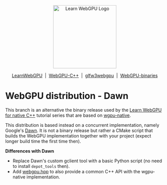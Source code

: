 <div align="center">
  <picture>
    <source media="(prefers-color-scheme: dark)" srcset="https://raw.githubusercontent.com/eliemichel/LearnWebGPU/main/images/webgpu-dark.svg">
    <source media="(prefers-color-scheme: light)" srcset="https://raw.githubusercontent.com/eliemichel/LearnWebGPU/main/images/webgpu-light.svg">
    <img alt="Learn WebGPU Logo" src="images/webgpu-dark.svg" width="200">
  </picture>

  <a href="https://github.com/eliemichel/LearnWebGPU">LearnWebGPU</a> &nbsp;|&nbsp; <a href="https://github.com/eliemichel/WebGPU-Cpp">WebGPU-C++</a> &nbsp;|&nbsp; <a href="https://github.com/eliemichel/glfw3webgpu">glfw3webgpu</a> &nbsp;|&nbsp; <a href="https://github.com/eliemichel/WebGPU-binaries">WebGPU-binaries</a>
</div>

WebGPU distribution - Dawn
==========================

This branch is an alternative the binary release used by the [Learn WebGPU for native C++](https://eliemichel.github.io/LearnWebGPU) tutorial series that are based on [wgpu-native](https://github.com/gfx-rs/wgpu-native).

This distribution is based instead on a concurrent implementation, namely Google's [Dawn](https://dawn.googlesource.com/dawn). It is not a binary release but rather a CMake script that builds the WebGPU implementation together with your project (expect longer build time the first time then).

**Differences with Dawn**

 - Replace Dawn's custom gclient tool with a basic Python script (no need to install `depot_tools` then).
 - Add [webgpu.hpp](https://github.com/eliemichel/WebGPU-Cpp) to also provide a common C++ API with the wgpu-native implementation.
